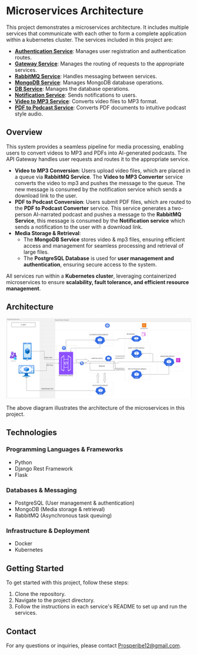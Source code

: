 # Microservices Architecture

This project demonstrates a microservices architecture. It includes multiple services that communicate with each other to form a complete application within a kubernetes cluster. The services included in this project are:

- **[Authentication Service](https://github.com/Prosperibe12/microservice-auth)**: Manages user registration and authentication routes.
- **[Gateway Service](https://github.com/Prosperibe12/gateway-service)**: Manages the routing of requests to the appropriate services.
- **[RabbitMQ Service](https://github.com/Prosperibe12/rabbitmq-service)**: Handles messaging between services.
- **[MongoDB Service](https://github.com/Prosperibe12/mongodb-service)**: Manages MongoDB database operations.
- **[DB Service](https://github.com/Prosperibe12/postgres-service)**: Manages the database operations.
- **[Notification Service](https://github.com/Prosperibe12/notification-service)**: Sends notifications to users.
- **[Video to MP3 Service](https://github.com/Prosperibe12/converter-service)**: Converts video files to MP3 format.
- **[PDF to Podcast Service](./pdf_to_podcast_service/README.md)**: Converts PDF documents to intuitive podcast style audio.

## Overview

This system provides a seamless pipeline for media processing, enabling users to convert videos to MP3 and PDFs into AI-generated podcasts. The API Gateway handles user requests and routes it to the appropriate service.

- **Video to MP3 Conversion**: Users upload video files, which are placed in a queue via **RabbitMQ Service**. The **Video to MP3 Converter** service converts the video to mp3 and pushes the message to the queue. The new message is consumed by the notification service which sends a download link to the user.  
- **PDF to Podcast Conversion**: Users submit PDF files, which are routed to the **PDF to Podcast Converter** service. This service generates a two-person AI-narrated podcast and pushes a message to the **RabbitMQ Service**, this message is consumed by the **Notification service** which sends a notification to the user with a download link.  
- **Media Storage & Retrieval**:  
  - The **MongoDB Service** stores video & mp3 files, ensuring efficient access and management for seamless processing and retrieval of large files.  
  - The **PostgreSQL Database** is used for **user management and authentication**, ensuring secure access to the system.  

All services run within a **Kubernetes cluster**, leveraging containerized microservices to ensure **scalability, fault tolerance, and efficient resource management**.  

## Architecture

![Microservices Architecture](architecture.png)

The above diagram illustrates the architecture of the microservices in this project.

## Technologies 

### **Programming Languages & Frameworks**  
- Python  
- Django Rest Framework  
- Flask  

### **Databases & Messaging**  
- PostgreSQL (User management & authentication)  
- MongoDB (Media storage & retrieval)  
- RabbitMQ (Asynchronous task queuing)  

### **Infrastructure & Deployment**  
- Docker  
- Kubernetes 

## Getting Started

To get started with this project, follow these steps:

1. Clone the repository.
2. Navigate to the project directory.
3. Follow the instructions in each service's README to set up and run the services.

## Contact

For any questions or inquiries, please contact [Prosperibe12@gmail.com](mailto:Prosperibe12@gmail.com).